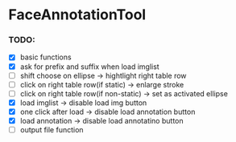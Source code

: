 # FaceAnnotationTool

### TODO:
- [x]  basic functions
- [x]  ask for prefix and suffix when load imglist
- [ ]  shift choose on ellipse -> hightlight right table row
- [ ]  click on right table row(if static) -> enlarge stroke
- [ ]  click on right table row(if non-static) -> set as activated ellipse
- [x]  load imglist -> disable load img button
- [x]  one click after load -> disable load annotation button
- [x]  load annotation -> disable load annotatino button
- [ ]  output file function 
